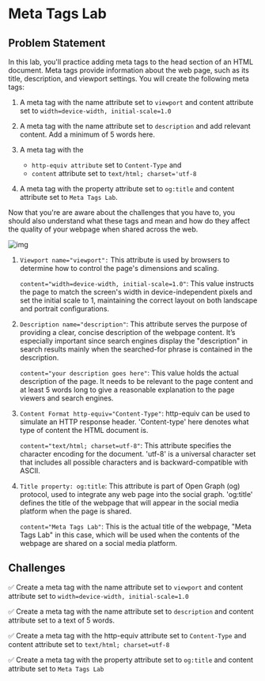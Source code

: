 # Meta Tags Lab

## Problem Statement

In this lab, you'll practice adding meta tags to the head section of an HTML document. Meta tags provide information about the web page, such as its title, description, and viewport settings. You will create the following meta tags:

1. A meta tag with the name attribute set to `viewport` and content attribute set to `width=device-width, initial-scale=1.0`
2. A meta tag with the name attribute set to `description` and add relevant content. Add a minimum of 5 words here.
3. A meta tag with the  
	- `http-equiv attribute` set to `Content-Type` and
	- `content` attribute set to `text/html; charset='utf-8`

4. A meta tag with the property attribute set to `og:title` and content attribute set to `Meta Tags Lab`.

Now that you're are aware about the challenges that you have to, you should also understand what these tags and mean and how do they affect the quality of your webpage when shared across the web.

![img](https://codedamn-website-assets.s3.us-east-1.amazonaws.com/uploads/09-2023/46.UdiNIp3dxtm27tW1t4dNd.png)

1. `Viewport name="viewport":` This attribute is used by browsers to determine how to control the page's dimensions and scaling.

	`content="width=device-width, initial-scale=1.0"`: This value instructs the page to match the screen's width in device-independent pixels and set the initial scale to 1, maintaining the correct layout on both landscape and portrait configurations.

2. `Description name="description"`: This attribute serves the purpose of providing a clear, concise description of the webpage content. It’s especially important since search engines display the "description" in search results mainly when the searched-for phrase is contained in the description.

	`content="your description goes here"`: This value holds the actual description of the page. It needs to be relevant to the page content and at least 5 words long to give a reasonable explanation to the page viewers and search engines.

3. `Content Format http-equiv="Content-Type"`: http-equiv can be used to simulate an HTTP response header. 'Content-type' here denotes what type of content the HTML document is.

	`content="text/html; charset=utf-8"`: This attribute specifies the character encoding for the document. 'utf-8' is a universal character set that includes all possible characters and is backward-compatible with ASCII.

4. `Title property: og:title`: This attribute is part of Open Graph (og) protocol, used to integrate any web page into the social graph. 'og:title' defines the title of the webpage that will appear in the social media platform when the page is shared.

	`content="Meta Tags Lab"`: This is the actual title of the webpage, "Meta Tags Lab" in this case, which will be used when the contents of the webpage are shared on a social media platform.


## Challenges
✅ Create a meta tag with the name attribute set to `viewport` and content attribute set to `width=device-width, initial-scale=1.0`

✅ Create a meta tag with the name attribute set to `description` and content attribute set to a text of 5 words.

✅ Create a meta tag with the http-equiv attribute set to `Content-Type` and content attribute set to `text/html; charset=utf-8`

✅ Create a meta tag with the property attribute set to `og:title` and content attribute set to `Meta Tags Lab`

